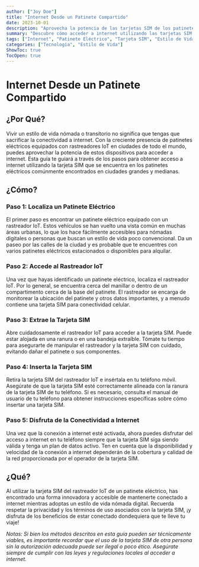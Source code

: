 ```yaml
---
author: ["Joy Doe"]
title: "Internet Desde un Patinete Compartido"
date: 2023-10-01
description: "Aprovecha la potencia de las tarjetas SIM de los patinetes eléctricos para acceder a internet."
summary: "Descubre cómo acceder a internet utilizando las tarjetas SIM de los patinetes eléctricos, una solución creativa para nómadas en busca de conectividad."
tags: ["Internet", "Patinete Eléctrico", "Tarjeta SIM", "Estilo de Vida Nómada"]
categories: ["Tecnología", "Estilo de Vida"]
ShowToc: true
TocOpen: true
---
```


# Internet Desde un Patinete Compartido

## ¿Por Qué?

Vivir un estilo de vida nómada o transitorio no significa que tengas que sacrificar la conectividad a internet. Con la creciente presencia de patinetes eléctricos equipados con rastreadores IoT en ciudades de todo el mundo, puedes aprovechar la potencia de estos dispositivos para acceder a internet. Esta guía te guiará a través de los pasos para obtener acceso a internet utilizando la tarjeta SIM que se encuentra en los patinetes eléctricos comúnmente encontrados en ciudades grandes y medianas.

## ¿Cómo?

### Paso 1: Localiza un Patinete Eléctrico

El primer paso es encontrar un patinete eléctrico equipado con un rastreador IoT. Estos vehículos se han vuelto una vista común en muchas áreas urbanas, lo que los hace fácilmente accesibles para nómadas digitales o personas que buscan un estilo de vida poco convencional. Da un paseo por las calles de la ciudad y es probable que te encuentres con varios patinetes eléctricos estacionados o disponibles para alquilar.

### Paso 2: Accede al Rastreador IoT

Una vez que hayas identificado un patinete eléctrico, localiza el rastreador IoT. Por lo general, se encuentra cerca del manillar o dentro de un compartimento cerca de la base del patinete. El rastreador se encarga de monitorear la ubicación del patinete y otros datos importantes, y a menudo contiene una tarjeta SIM para conectividad celular.

### Paso 3: Extrae la Tarjeta SIM

Abre cuidadosamente el rastreador IoT para acceder a la tarjeta SIM. Puede estar alojada en una ranura o en una bandeja extraíble. Tómate tu tiempo para asegurarte de manipular el rastreador y la tarjeta SIM con cuidado, evitando dañar el patinete o sus componentes.

### Paso 4: Inserta la Tarjeta SIM

Retira la tarjeta SIM del rastreador IoT e insértala en tu teléfono móvil. Asegúrate de que la tarjeta SIM esté correctamente alineada con la ranura de la tarjeta SIM de tu teléfono. Si es necesario, consulta el manual de usuario de tu teléfono para obtener instrucciones específicas sobre cómo insertar una tarjeta SIM.

### Paso 5: Disfruta de la Conectividad a Internet

Una vez que la conexión a internet esté activada, ahora puedes disfrutar del acceso a internet en tu teléfono siempre que la tarjeta SIM siga siendo válida y tenga un plan de datos activo. Ten en cuenta que la disponibilidad y velocidad de la conexión a internet dependerán de la cobertura y calidad de la red proporcionada por el operador de la tarjeta SIM.

## ¿Qué?

Al utilizar la tarjeta SIM del rastreador IoT de un patinete eléctrico, has encontrado una forma innovadora y accesible de mantenerte conectado a internet mientras adoptas un estilo de vida nómada digital. Recuerda respetar la privacidad y los términos de uso asociados con la tarjeta SIM, ¡y disfruta de los beneficios de estar conectado dondequiera que te lleve tu viaje!

*Notas: Si bien los métodos descritos en esta guía pueden ser técnicamente viables, es importante recordar que el uso de la tarjeta SIM de otra persona sin la autorización adecuada puede ser ilegal o poco ético. Asegúrate siempre de cumplir con las leyes y regulaciones locales al acceder a internet.*